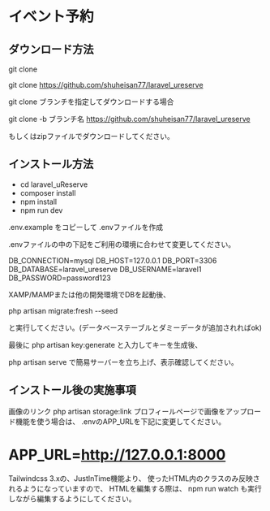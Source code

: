 # イベント予約

## ダウンロード方法

git clone

git clone https://github.com/shuheisan77/laravel_ureserve

git clone ブランチを指定してダウンロードする場合

git clone -b ブランチ名 https://github.com/shuheisan77/laravel_ureserve

もしくはzipファイルでダウンロードしてください。

## インストール方法
- cd laravel_uReserve
- composer install
- npm install
- npm run dev

.env.example をコピーして .envファイルを作成

.envファイルの中の下記をご利用の環境に合わせて変更してください。

DB_CONNECTION=mysql
DB_HOST=127.0.0.1
DB_PORT=3306
DB_DATABASE=laravel_ureserve
DB_USERNAME=laravel1
DB_PASSWORD=password123

XAMP/MAMPまたは他の開発環境でDBを起動後、

php artisan migrate:fresh --seed

と実行してください。(データベーステーブルとダミーデータが追加されればok)

最後に
php artisan key:generate
と入力してキーを生成後、

php artisan serve
で簡易サーバーを立ち上げ、表示確認してください。

## インストール後の実施事項

画像のリンク
php artisan storage:link
プロフィールページで画像をアップロード機能を使う場合は、
.envのAPP_URLを下記に変更してください。

# APP_URL=http://127.0.0.1:8000

Tailwindcss 3.xの、JustInTime機能より、
使ったHTML内のクラスのみ反映されるようになっていますので、
HTMLを編集する際は、
npm run watch も実行しながら編集するようにしてください。

